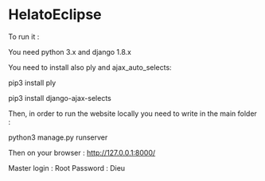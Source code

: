 # HelatoEclipse

To run it :

You need python 3.x and django 1.8.x


You need to install also ply and ajax_auto_selects:

pip3 install ply

pip3 install django-ajax-selects


Then, in order to run the website locally you need to write in the main folder :

python3 manage.py runserver

Then on your browser : http://127.0.0.1:8000/

Master login : Root
Password : Dieu





